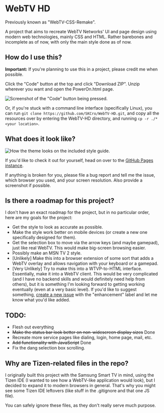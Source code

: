 # WebTV HD
 Previously known as "WebTV-CSS-Remake".
 
 A project that aims to recreate WebTV Networks' UI and page design using modern web technologies, mainly CSS and HTML.
 Rather barebones and incomplete as of now, with only the main style done as of now.

## How do I use this?
 **Important:** If you're planning to use this in a project, please credit me when possible.
 
 Click the "Code" button at the top and click "Download ZIP". Unzip wherever you want and open the PowerOn.html page.
 
![Screenshot of the "Code" button being pressed.](https://i.imgur.com/ObYTKH3.png)

 Or, if you're stuck with a command line interface (specifically Linux), you can run ``git clone https://github.com/SKCro/WebTV-HD.git``, and copy all the resources over by entering the WebTV-HD directory, and running ``cp -r ./* <your location>``.

## What does it look like? 

  ![How the theme looks on the included style guide.](https://i.imgur.com/hGVmsdd.png)

If you'd like to check it out for yourself, head on over to the [GitHub Pages instance](https://SKCro.github.io/WebTV-HD/PowerOn.html).

If anything is broken for you, please file a bug report and tell me the issue, which browser you used, and your screen resolution. Also provide a screenshot if possible.

## Is there a roadmap for this project?

 I don't have an exact roadmap for the project, but in no particular order, here are my goals for the project:
- Get the style to look as accurate as possible.
- Make the style work better on mobile devices (or create a new one specifically designed for them).
- Get the selection box to move via the arrow keys (and maybe gamepad), just like real WebTV. This would make big-screen browsing easier.
- Possibly make an MSN TV 2 style.
- \[Unlikely\] Make this into a browser extension of some sort that adds a WebTV overlay and allows navigation with your keyboard or a gamepad.
- \[Very Unlikely\] Try to make this into a WTVP-to-HTML interface. Essentially, make it into a WebTV client. This would be very complicated (and I have no backend skills and would definitely need help from others), but it is something I'm looking forward to getting working eventually (even at a very basic level).
If you'd like to suggest something, [create a new issue](https://github.com/SKCro/WebTV-HD/issues/new) with the "enhancement" label and let me know what you'd like added.

## TODO:
- Flesh out everything
- ~~Make the status bar look better on non-widescreen display sizes~~ Done
- Recreate more service pages like dialing, login, home page, mail, etc.
- ~~Add functionality with JavaScript~~ Done
- Fix the dang selection box scrolling.

## Why are Tizen-related files in the repo?
 I originally built this project with the Samsung Smart TV in mind, using the Tizen IDE (I wanted to see how a WebTV-like application would look), but I decided to expand it to modern browsers in general. That's why you might see some Tizen IDE leftovers (like stuff in the .gitignore and that one JS file).
 
 You can safely ignore these files, as they don't really serve much purpose.

